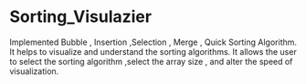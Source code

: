 # Sorting_Visulazier

Implemented Bubble , Insertion ,Selection , Merge , Quick Sorting Algorithm.
It helps to visualize and understand the sorting algorithms.
It allows the user to select the sorting algorithm ,select the array size , and alter the speed of visualization.
